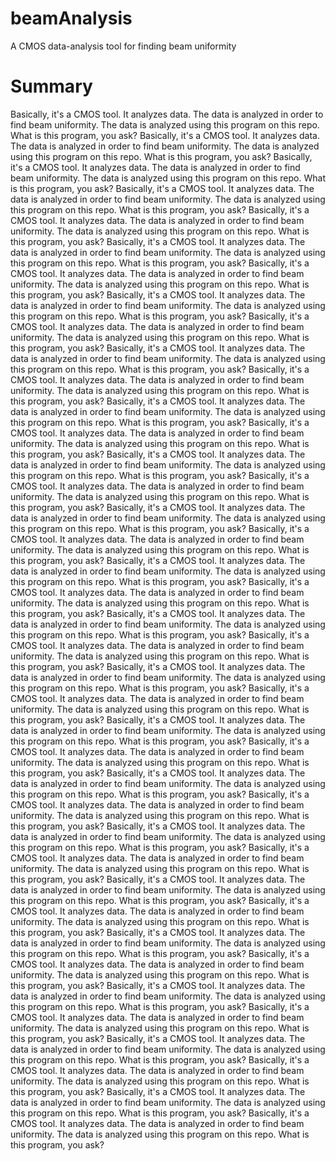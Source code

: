 # beamAnalysis
A CMOS data-analysis tool for finding beam uniformity
# Summary
Basically, it's a CMOS tool. It analyzes data. The data is analyzed in order to find beam uniformity. The data is analyzed using this program on this repo. What is this program, you ask? Basically, it's a CMOS tool. It analyzes data. The data is analyzed in order to find beam uniformity. The data is analyzed using this program on this repo. What is this program, you ask? Basically, it's a CMOS tool. It analyzes data. The data is analyzed in order to find beam uniformity. The data is analyzed using this program on this repo. What is this program, you ask? Basically, it's a CMOS tool. It analyzes data. The data is analyzed in order to find beam uniformity. The data is analyzed using this program on this repo. What is this program, you ask? Basically, it's a CMOS tool. It analyzes data. The data is analyzed in order to find beam uniformity. The data is analyzed using this program on this repo. What is this program, you ask? Basically, it's a CMOS tool. It analyzes data. The data is analyzed in order to find beam uniformity. The data is analyzed using this program on this repo. What is this program, you ask? Basically, it's a CMOS tool. It analyzes data. The data is analyzed in order to find beam uniformity. The data is analyzed using this program on this repo. What is this program, you ask? Basically, it's a CMOS tool. It analyzes data. The data is analyzed in order to find beam uniformity. The data is analyzed using this program on this repo. What is this program, you ask? Basically, it's a CMOS tool. It analyzes data. The data is analyzed in order to find beam uniformity. The data is analyzed using this program on this repo. What is this program, you ask? Basically, it's a CMOS tool. It analyzes data. The data is analyzed in order to find beam uniformity. The data is analyzed using this program on this repo. What is this program, you ask? Basically, it's a CMOS tool. It analyzes data. The data is analyzed in order to find beam uniformity. The data is analyzed using this program on this repo. What is this program, you ask? Basically, it's a CMOS tool. It analyzes data. The data is analyzed in order to find beam uniformity. The data is analyzed using this program on this repo. What is this program, you ask? Basically, it's a CMOS tool. It analyzes data. The data is analyzed in order to find beam uniformity. The data is analyzed using this program on this repo. What is this program, you ask? Basically, it's a CMOS tool. It analyzes data. The data is analyzed in order to find beam uniformity. The data is analyzed using this program on this repo. What is this program, you ask? Basically, it's a CMOS tool. It analyzes data. The data is analyzed in order to find beam uniformity. The data is analyzed using this program on this repo. What is this program, you ask? Basically, it's a CMOS tool. It analyzes data. The data is analyzed in order to find beam uniformity. The data is analyzed using this program on this repo. What is this program, you ask? Basically, it's a CMOS tool. It analyzes data. The data is analyzed in order to find beam uniformity. The data is analyzed using this program on this repo. What is this program, you ask? Basically, it's a CMOS tool. It analyzes data. The data is analyzed in order to find beam uniformity. The data is analyzed using this program on this repo. What is this program, you ask? Basically, it's a CMOS tool. It analyzes data. The data is analyzed in order to find beam uniformity. The data is analyzed using this program on this repo. What is this program, you ask? Basically, it's a CMOS tool. It analyzes data. The data is analyzed in order to find beam uniformity. The data is analyzed using this program on this repo. What is this program, you ask? Basically, it's a CMOS tool. It analyzes data. The data is analyzed in order to find beam uniformity. The data is analyzed using this program on this repo. What is this program, you ask? Basically, it's a CMOS tool. It analyzes data. The data is analyzed in order to find beam uniformity. The data is analyzed using this program on this repo. What is this program, you ask? Basically, it's a CMOS tool. It analyzes data. The data is analyzed in order to find beam uniformity. The data is analyzed using this program on this repo. What is this program, you ask? Basically, it's a CMOS tool. It analyzes data. The data is analyzed in order to find beam uniformity. The data is analyzed using this program on this repo. What is this program, you ask? Basically, it's a CMOS tool. It analyzes data. The data is analyzed in order to find beam uniformity. The data is analyzed using this program on this repo. What is this program, you ask? Basically, it's a CMOS tool. It analyzes data. The data is analyzed in order to find beam uniformity. The data is analyzed using this program on this repo. What is this program, you ask? Basically, it's a CMOS tool. It analyzes data. The data is analyzed in order to find beam uniformity. The data is analyzed using this program on this repo. What is this program, you ask? Basically, it's a CMOS tool. It analyzes data. The data is analyzed in order to find beam uniformity. The data is analyzed using this program on this repo. What is this program, you ask? Basically, it's a CMOS tool. It analyzes data. The data is analyzed in order to find beam uniformity. The data is analyzed using this program on this repo. What is this program, you ask? Basically, it's a CMOS tool. It analyzes data. The data is analyzed in order to find beam uniformity. The data is analyzed using this program on this repo. What is this program, you ask? Basically, it's a CMOS tool. It analyzes data. The data is analyzed in order to find beam uniformity. The data is analyzed using this program on this repo. What is this program, you ask? Basically, it's a CMOS tool. It analyzes data. The data is analyzed in order to find beam uniformity. The data is analyzed using this program on this repo. What is this program, you ask? Basically, it's a CMOS tool. It analyzes data. The data is analyzed in order to find beam uniformity. The data is analyzed using this program on this repo. What is this program, you ask? Basically, it's a CMOS tool. It analyzes data. The data is analyzed in order to find beam uniformity. The data is analyzed using this program on this repo. What is this program, you ask? Basically, it's a CMOS tool. It analyzes data. The data is analyzed in order to find beam uniformity. The data is analyzed using this program on this repo. What is this program, you ask? Basically, it's a CMOS tool. It analyzes data. The data is analyzed in order to find beam uniformity. The data is analyzed using this program on this repo. What is this program, you ask? Basically, it's a CMOS tool. It analyzes data. The data is analyzed in order to find beam uniformity. The data is analyzed using this program on this repo. What is this program, you ask? Basically, it's a CMOS tool. It analyzes data. The data is analyzed in order to find beam uniformity. The data is analyzed using this program on this repo. What is this program, you ask? Basically, it's a CMOS tool. It analyzes data. The data is analyzed in order to find beam uniformity. The data is analyzed using this program on this repo. What is this program, you ask? 
